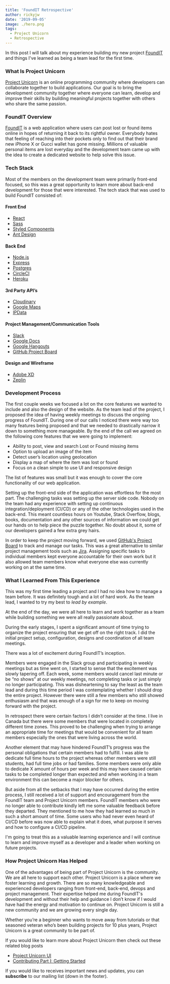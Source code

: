 ```yaml
---
title: 'FoundIT Retrospective'
author: rickyjw
date: '2019-09-05'
image: ./hero.png
tags:
  - Project Unicorn
  - Retrospective
---
```


In this post I will talk about my experience building my new project [FoundIT](https://foundit.herokuapp.com) and things I've learned as being a team lead for the first time.

### What Is Project Unicorn

[Project Unicorn](https://projectunicorn.net/) is an online programming community where developers can collaborate together to build applications. Our goal is to bring the development community together where everyone can learn, develop and improve their skills by building meaningful projects together with others who share the same passion.

### FoundIT Overview

[FoundIT](https://foundit.herokuapp.com) is a web application where users can post lost or found items online in hopes of returning it back to its rightful owner. Everybody hates that feeling of reaching into their pockets only to find out that their brand new iPhone X or Gucci wallet has gone missing. Millions of valuable personal items are lost everyday and the development team came up with the idea to create a dedicated website to help solve this issue.

### Tech Stack

Most of the members on the development team were primarily front-end focused, so this was a great opportunity to learn more about back-end development for those that were interested. The tech stack that was used to build FoundIT consisted of:

#### Front End

- [React](https://reactjs.org/)
- [Sass](https://sass-lang.com/)
- [Styled Components](https://www.styled-components.com/)
- [Ant Design](https://ant.design/)

#### Back End

- [Node.js](https://nodejs.org/en/)
- [Express](https://expressjs.com/)
- [Postgres](https://www.postgresql.org/)
- [CircleCI](https://circleci.com/)
- [Heroku](https://www.heroku.com/)

#### 3rd Party API’s

- [Cloudinary](https://cloudinary.com/documentation/cloudinary_references)
- [Google Maps](https://developers.google.com/maps/documentation/javascript/tutorial)
- [IPData](https://ipdata.co/)

#### Project Management/Communication Tools

- [Slack](https://slack.com)
- [Google Docs](https://docs.google.com)
- [Google Hangouts](https://hangouts.google.com/webchat/start)
- [GitHub Project Board](https://github.com/features/project-management/)

#### Design and Wireframe

- [Adobe XD](https://www.adobe.com/ca/products/xd.html)
- [Zeplin](https://zeplin.io/)

### Development Process

The first couple weeks we focused a lot on the core features we wanted to include and also the design of the website. As the team lead of the project, I proposed the idea of having weekly meetings to discuss the ongoing progress of FoundIT. During one of our calls I noticed there were way too many features being proposed and that we needed to drastically narrow it down to something more manageable. By the end of the call we agreed on the following core features that we were going to implement:

- Ability to post, view and search Lost or Found missing items
- Option to upload an image of the item
- Detect user’s location using geolocation
- Display a map of where the item was lost or found
- Focus on a clean simple to use UI and responsive design

The list of features was small but it was enough to cover the core functionality of our web application.

Setting up the front-end side of the application was effortless for the most part. The challenging tasks was setting up the server side code. Nobody on the team had any experience with setting up continuous integration/deployment (CI/CD) or any of the other technologies used in the back-end. This meant countless hours on Youtube, Stack Overflow, blogs, books, documentation and any other sources of information we could get our hands on to help piece the puzzle together. No doubt about it, some of our developers gained a few extra grey hairs.

In order to keep the project moving forward, we used [GitHub's Project Board](https://github.com/features/project-management/) to track and manage our tasks. This was a great alternative to similar project management tools such as [Jira](https://www.atlassian.com/software/jira). Assigning specific tasks to individual members kept everyone accountable for their own work but it also allowed team members know what everyone else was currently working on at the same time.

### What I Learned From This Experience

This was my first time leading a project and I had no idea how to manage a team before. It was definitely tough and a lot of hard work. As the team lead, I wanted to try my best to _lead by example_.

At the end of the day, we were all here to learn and work together as a team while building something we were all really passionate about.

During the early stages, I spent a significant amount of time trying to organize the project ensuring that we get off on the right track. I did the initial project setup, configuration, designs and coordination of all team meetings.

There was a lot of excitement during FoundIT’s inception.

Members were engaged in the Slack group and participating in weekly meetings but as time went on, I started to sense that the excitement was slowly tapering off. Each week, some members would cancel last minute or be “no shows” at our weekly meetings, not completing tasks or just simply no longer participating. This was disheartening to say the least as the team lead and during this time period I was contemplating whether I should drop the entire project. However there were still a few members who still showed enthusiasm and that was enough of a sign for me to keep on moving forward with the project.

In retrospect there were certain factors I didn’t consider at the time. I live in Canada but there were some members that were located in completely different time zones. This proved to be challenging when trying to arrange an appropriate time for meetings that would be convenient for all team members especially the ones that were living across the world.

Another element that may have hindered FoundIT’s progress was the personal obligations that certain members had to fulfill. I was able to dedicate full time hours to the project whereas other members were still students, had full time jobs or had families. Some members were only able to dedicate X amount of hours per week and this may have caused certain tasks to be completed longer than expected and when working in a team environment this can become a major blocker for others.

But aside from all the setbacks that I may have occurred during the entire process, I still received a lot of support and encouragement from the FoundIT team and Project Unicorn members. FoundIT members who were no longer able to contribute kindly left me some valuable feedback before they departed. They mentioned to me how they had learned so much in such a short amount of time. Some users who had never even heard of CI/CD before was now able to explain what it does, what purpose it serves and how to configure a CI/CD pipeline.

I'm going to treat this as a valuable learning experience and I will continue to learn and improve myself as a developer and a leader when working on future projects.

### How Project Unicorn Has Helped

One of the advantages of being part of Project Unicorn is the community. We are all here to support each other. Project Unicorn is a place where we foster learning and growth. There are so many knowledgeable and experienced developers ranging from front-end, back-end, devops and project management. Their expertise helped me during FoundIT's development and without their help and guidance I don’t know if I would have had the energy and motivation to continue on. Project Unicorn is still a new community and we are growing every single day.

Whether you’re a beginner who wants to move away from tutorials or that seasoned veteran who’s been building projects for 10 plus years, Project Unicorn is a great community to be part of.

If you would like to learn more about Project Unicorn then check out these related blog posts

- [Project Unicorn UI](/blog/project-unicorn-ui/)
- [Contributing Part I: Getting Started](/blog/contributing-part-i-getting-started/)

If you would like to receives important news and updates, you can **subscribe** to our mailing list (down in the footer).
